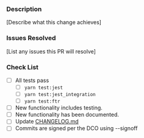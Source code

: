 ### Description
[Describe what this change achieves]
 
### Issues Resolved
[List any issues this PR will resolve]
 
### Check List
- [ ] All tests pass
  - [ ] `yarn test:jest`
  - [ ] `yarn test:jest_integration`
  - [ ] `yarn test:ftr`
- [ ] New functionality includes testing.
- [ ] New functionality has been documented.
- [ ] Update [CHANGELOG.md](./../CHANGELOG.md)
- [ ] Commits are signed per the DCO using --signoff 